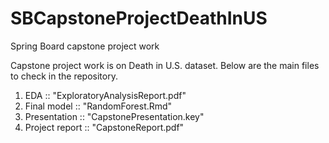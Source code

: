 # SBCapstoneProjectDeathInUS
Spring Board capstone project work

Capstone project work is on Death in U.S. dataset. Below are the main files to check in the repository.  
1. EDA :: "ExploratoryAnalysisReport.pdf"  
2. Final model :: "RandomForest.Rmd"  
3. Presentation :: "CapstonePresentation.key"  
4. Project report :: "CapstoneReport.pdf"  
